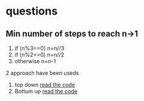 # questions
## Min number of steps to reach n->1
1. if (n%3==0) n=n//3
2. if (n%2==0) n=n//2
3. otherwise n=n-1

2 approach have been useds
1. top down [read the code](/Saturday/min-no-of-steps.py)
2. Bottum up [read the code](/Saturday/minSteps-bu.py)